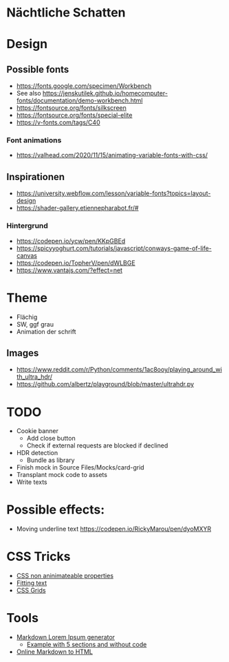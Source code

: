 Nächtliche Schatten
===================

# Design

## Possible fonts

* https://fonts.google.com/specimen/Workbench
* See also https://jenskutilek.github.io/homecomputer-fonts/documentation/demo-workbench.html
* https://fontsource.org/fonts/silkscreen
* https://fontsource.org/fonts/special-elite
* https://v-fonts.com/tags/C40

### Font animations
* https://valhead.com/2020/11/15/animating-variable-fonts-with-css/

## Inspirationen

* https://university.webflow.com/lesson/variable-fonts?topics=layout-design
* https://shader-gallery.etiennepharabot.fr/#

### Hintergrund

* https://codepen.io/ycw/pen/KKpGBEd
* https://spicyyoghurt.com/tutorials/javascript/conways-game-of-life-canvas
* https://codepen.io/TopherV/pen/dWLBGE
* https://www.vantajs.com/?effect=net

# Theme
* Flächig
* SW, ggf grau
* Animation der schrift

## Images

* https://www.reddit.com/r/Python/comments/1ac8ooy/playing_around_with_ultra_hdr/
* https://github.com/albertz/playground/blob/master/ultrahdr.py

# TODO
* Cookie banner
  * Add close button
  * Check if external requests are blocked if declined
* HDR detection
  * Bundle as library
* Finish mock in Source Files/Mocks/card-grid
* Transplant mock code to assets
* Write texts

# Possible effects:
* Moving underline text https://codepen.io/RickyMarou/pen/dyoMXYR

# CSS Tricks
* [CSS non aninimateable properties](https://developer.chrome.com/blog/entry-exit-animations)
* [Fitting text](https://css-tricks.com/fitting-text-to-a-container/)
* [CSS Grids](https://css-tricks.com/animating-css-grid-how-to-examples/)

# Tools
  * [Markdown Lorem Ipsum generator](https://github.com/jaspervdj/lorem-markdownum)
    * [Example with 5 sections and without code](https://jaspervdj.be/lorem-markdownum/markdown.txt?no-code=on&num-blocks=5)
  * [Online Markdown to HTML](https://markdowntohtml.com/)
